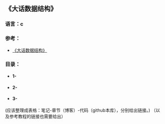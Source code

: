 ## 《大话数据结构》

### 语言：c

### 参考：
- [《大话数据结构》](https://github.com/anliux/Play-With-Data-Structure/blob/master/docs/%E5%A4%A7%E8%AF%9D%E6%95%B0%E6%8D%AE%E7%BB%93%E6%9E%84.pdf)

### 目录：
- #### 1-[]()
- #### 2-[]()
- #### 3-[]()
(应该整理成表格：笔记-章节（博客）-代码（github本库），分别给出链接。)
（以及参考教程的链接也需要给出）
